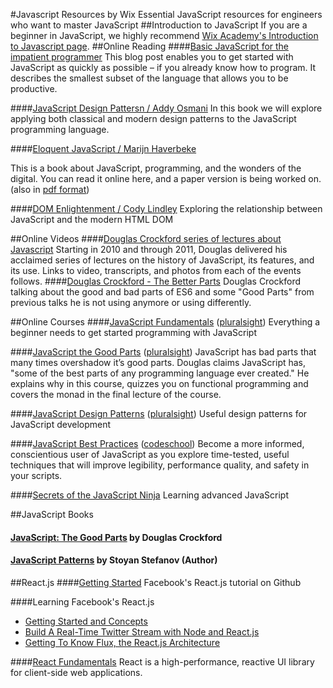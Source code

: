 #Javascript Resources by Wix
Essential JavaScript resources for engineers who want to master JavaScript
##Introduction to JavaScript
If you are a beginner in JavaScript, we highly recommend [Wix Academy's Introduction to Javascript page](https://github.com/wix/academy/wiki/Introduction-to-Javascript).
##Online Reading
####[Basic JavaScript for the impatient programmer](http://www.2ality.com/2013/06/basic-javascript.html)
This blog post enables you to get started with JavaScript as quickly as possible – if you already know how to program. It describes the smallest subset of the language that allows you to be productive.

####[JavaScript Design Pattersn / Addy Osmani](http://addyosmani.com/resources/essentialjsdesignpatterns/book/)
In this book we will explore applying both classical and modern design patterns to the JavaScript programming language.

####[Eloquent JavaScript / Marijn Haverbeke](http://eloquentjavascript.net/)

This is a book about JavaScript, programming, and the wonders of the digital. You can read it online here, and a paper version is being worked on. (also in [pdf format](http://eloquentjavascript.net/Eloquent_JavaScript.pdf))

####[DOM Enlightenment / Cody Lindley](http://www.domenlightenment.com/)
Exploring the relationship between JavaScript and the modern HTML DOM

##Online Videos
####[Douglas Crockford series of lectures about Javascript](http://yuiblog.com/crockford/)
Starting in 2010 and through 2011, Douglas delivered his acclaimed series of lectures on the history of JavaScript, its features, and its use. Links to video, transcripts, and photos from each of the events follows.
####[Douglas Crockford - The Better Parts](https://www.youtube.com/watch?v=PSGEjv3Tqo0)
Douglas Crockford talking about the good and bad parts of ES6 and some "Good Parts" from previous talks he is not using anymore or using differently.

##Online Courses
####[JavaScript Fundamentals](http://www.pluralsight.com/courses/jscript-fundamentals) ([pluralsight](http://www.pluralsight.com/))
Everything a beginner needs to get started programming with JavaScript

####[JavaScript the Good Parts](http://www.pluralsight.com/courses/javascript-good-parts) ([pluralsight](http://www.pluralsight.com/))
JavaScript has bad parts that many times overshadow it’s good parts. Douglas claims JavaScript has, "some of the best parts of any programming language ever created." He explains why in this course, quizzes you on functional programming and covers the monad in the final lecture of the course.

####[JavaScript Design Patterns](http://www.pluralsight.com/courses/javascript-design-patterns) ([pluralsight](http://www.pluralsight.com/))
Useful design patterns for JavaScript development

####[JavaScript Best Practices](https://www.codeschool.com/courses/javascript-best-practices) ([codeschool](https://www.codeschool.com/))
Become a more informed, conscientious user of JavaScript as you explore time-tested, useful techniques that will improve legibility, performance quality, and safety in your scripts.

####[Secrets of the JavaScript Ninja](http://ejohn.org/apps/learn/)
Learning advanced JavaScript

##JavaScript Books
#### [JavaScript: The Good Parts](http://www.amazon.co.uk/JavaScript-Good-Parts-Douglas-Crockford/dp/0596517742) by Douglas Crockford
#### [JavaScript Patterns](http://www.amazon.co.uk/JavaScript-Patterns-Stoyan-Stefanov/dp/0596806752) by Stoyan Stefanov  (Author)

##React.js
####[Getting Started](http://facebook.github.io/react/docs/getting-started.html)
Facebook's React.js tutorial on Github

####Learning Facebook's React.js
- [Getting Started and Concepts](http://scotch.io/tutorials/javascript/learning-react-getting-started-and-concepts)
- [Build A Real-Time Twitter Stream with Node and React.js](http://scotch.io/tutorials/javascript/build-a-real-time-twitter-stream-with-node-and-react-js)
- [Getting To Know Flux, the React.js Architecture](http://scotch.io/tutorials/javascript/getting-to-know-flux-the-react-js-architecture)

####[React Fundamentals](http://www.pluralsight.com/courses/react-fundamentals)
React is a high-performance, reactive UI library for client-side web applications.

